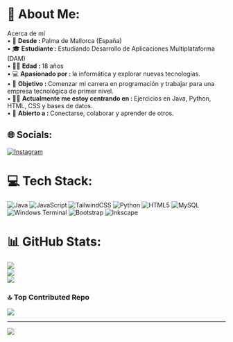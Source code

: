 # 💫 About Me:
Acerca de mí<br>
•  🔻 <b> Desde : </b> Palma de Mallorca (España)<br>
•  🎓 <b>Estudiante : </b> Estudiando Desarrollo de Aplicaciones Multiplataforma (DAM)<br>
•  🏋️‍♂️ <b>Edad : </b> 18 años<br>
•  💻 <b>Apasionado por : </b> la informática y explorar nuevas tecnologías.<br>
•  🚀 <b>Objetivo : </b> Comenzar mi carrera en programación y trabajar para una empresa tecnológica de primer nivel.<br>
•  🧑‍💻 <b>Actualmente me estoy centrando en : </b> Ejercicios en Java, Python, HTML, CSS y bases de datos.<br>
•  🤝 <b>Abierto a : </b> Conectarse, colaborar y aprender de otros.


## 🌐 Socials:
[![Instagram](https://img.shields.io/badge/Instagram-%23E4405F.svg?logo=Instagram&logoColor=white)](https://instagram.com/jaumesalass) 

# 💻 Tech Stack:
![Java](https://img.shields.io/badge/java-%23ED8B00.svg?style=for-the-badge&logo=openjdk&logoColor=white) ![JavaScript](https://img.shields.io/badge/javascript-%23323330.svg?style=for-the-badge&logo=javascript&logoColor=%23F7DF1E) ![TailwindCSS](https://img.shields.io/badge/tailwindcss-%2338B2AC.svg?style=for-the-badge&logo=tailwind-css&logoColor=white) ![Python](https://img.shields.io/badge/python-3670A0?style=for-the-badge&logo=python&logoColor=ffdd54) ![HTML5](https://img.shields.io/badge/html5-%23E34F26.svg?style=for-the-badge&logo=html5&logoColor=white) ![MySQL](https://img.shields.io/badge/mysql-4479A1.svg?style=for-the-badge&logo=mysql&logoColor=white) ![Windows Terminal](https://img.shields.io/badge/Windows%20Terminal-%234D4D4D.svg?style=for-the-badge&logo=windows-terminal&logoColor=white) ![Bootstrap](https://img.shields.io/badge/bootstrap-%238511FA.svg?style=for-the-badge&logo=bootstrap&logoColor=white) ![Inkscape](https://img.shields.io/badge/Inkscape-e0e0e0?style=for-the-badge&logo=inkscape&logoColor=080A13)
# 📊 GitHub Stats:
![](https://github-readme-stats.vercel.app/api?username=JaumeAL&theme=radical&hide_border=false&include_all_commits=false&count_private=false)<br/>
![](https://github-readme-streak-stats.herokuapp.com/?user=JaumeAL&theme=radical&hide_border=false)<br/>
![](https://github-readme-stats.vercel.app/api/top-langs/?username=JaumeAL&theme=radical&hide_border=false&include_all_commits=false&count_private=false&layout=compact)

### 🔝 Top Contributed Repo
![](https://github-contributor-stats.vercel.app/api?username=JaumeAL&limit=5&theme=dark&combine_all_yearly_contributions=true)

---
[![](https://visitcount.itsvg.in/api?id=JaumeAL&icon=0&color=0)](https://visitcount.itsvg.in)

<!-- Proudly created with GPRM ( https://gprm.itsvg.in ) -->
